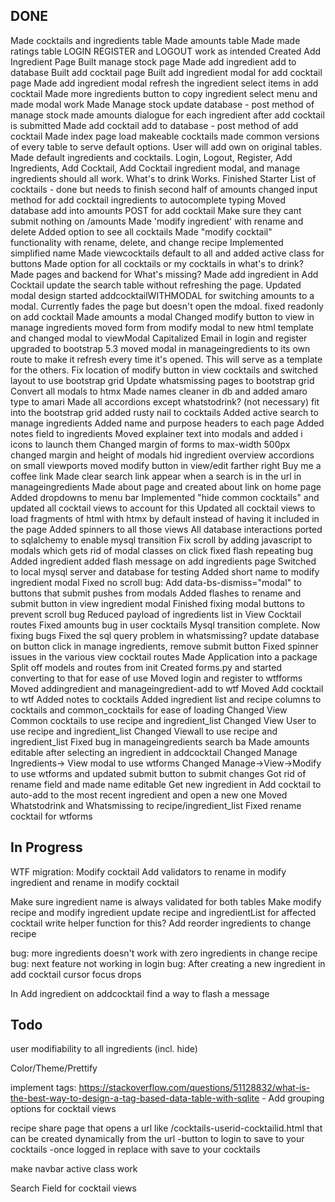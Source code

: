 ## DONE

Made cocktails and ingredients table
Made amounts table
Made made ratings table
LOGIN REGISTER and LOGOUT work as intended
Created Add Ingredient Page
Built manage stock page
Made add ingredient add to database
Built add cocktail page
Built add ingredient modal for add cocktail page
Made add ingredient modal refresh the ingredient select items in add cocktail
Made more ingredients button to copy ingredient select menu and made modal work
Made Manage stock update database - post method of manage stock
made amounts dialogue for each ingredient after add cocktail is submitted
Made add cocktail add to database - post method of add cocktail
Made index page load makeable cocktails
made common versions of every table to serve default options. User will add own on original tables.
Made default ingredients and cocktails.
Login, Logout, Register, Add Ingredients, Add Cocktail, Add Cocktail ingredient modal, and manage ingredients should all work. What's to drink Works.
Finished Starter List of cocktails - done but needs to finish second half of amounts
changed input method for add cocktail ingredients to autocomplete typing
Moved database add into amounts POST for add cocktail
Make sure they cant submit nothing on /amounts
Made 'modify ingredient' with rename and delete
Added option to see all cocktails
Made "modify cocktail" functionality with rename, delete, and change recipe
Implemented simplified name
Made viewcocktails default to all and added active class for buttons
Made option for all cocktails or my cocktails in what's to drink?
Made pages and backend for What's missing?
Made add ingredient in Add Cocktail update the search table without refreshing the page.
Updated modal design
started addcocktailWITHMODAL for switching amounts to a modal. Currently fades the page but doesn't open the mdoal.
fixed readonly on add cocktail
Made amounts a modal
Changed modify button to view in manage ingredients
moved form from modify modal to new html template and changed modal to viewModal
Capitalized Email in login and register
upgraded to bootstrap 5.3
moved modal in manageingredients to its own route to make it refresh every time it's opened. This will serve as a template for the others.
Fix location of modify button in view cocktails and switched layout to use bootstrap grid
Update whatsmissing pages to bootstrap grid
Convert all modals to htmx
Made names cleaner in db and added amaro type to amari
Made all accordions except whatstodrink? (not necessary) fit into the bootstrap grid
added rusty nail to cocktails
Added active search to manage ingredients
Added name and purpose headers to each page
Added notes field to ingredients
Moved explainer text into modals and added i icons to launch them
Changed margin of forms to max-width 500px
changed margin and height of modals
hid ingredient overview accordions on small viewports
moved modify button in view/edit farther right
Buy me a coffee link
Made clear search link appear when a search is in the url in manageingredients
Made about page and created about link on home page
Added dropdowns to menu bar
Implemented "hide common cocktails" and updated all cocktail views to account for this
Updated all cocktail views to load fragments of html with htmx by default instead of having it included in the page
Added spinners to all those views
All database interactions ported to sqlalchemy to enable mysql transition
Fix scroll by adding javascript to modals which gets rid of modal classes on click
fixed flash repeating bug
Added ingredient added flash message on add ingredients page
Switched to local mysql server and database for testing
Added short name to modify ingredient modal
Fixed no scroll bug: Add data-bs-dismiss="modal" to buttons that submit pushes from modals
Added flashes to rename and submit button in view ingredient modal
Finished fixing modal buttons to prevent scroll bug
Reduced payload of ingredients list in View Cocktail routes
Fixed amounts bug in user cocktails
Mysql transition complete. Now fixing bugs
Fixed the sql query problem in whatsmissing?
update database on button click in manage ingredients, remove submit button
Fixed spinner issues in the various view cocktail routes
Made Application into a package
Split off models and routes from init
Created forms.py and started converting to that for ease of use
Moved login and register to wtfforms
Moved addingredient and manageingredient-add to wtf
Moved Add cocktail to wtf
Added notes to cocktails
Added ingredient list and recipe columns to cocktails and common_cocktails for ease of loading
Changed View Common cocktails to use recipe and ingredient_list
Changed View User to use recipe and ingredient_list
Changed Viewall to use recipe and ingredient_list
Fixed bug in manageingredients search ba
Made amounts editable after selecting an ingredient in addcocktail
Changed Manage Ingredients-> View modal to use wtforms
Changed Manage->View->Modify to use wtforms and updated submit button to submit changes
Got rid of rename field and made name editable
Get new ingredient in Add cocktail to auto-add to the most recent ingredient and open a new one
Moved Whatstodrink and Whatsmissing to recipe/ingredient_list
Fixed rename cocktail for wtforms

## In Progress
WTF migration:
Modify cocktail
    Add validators to rename in modify ingredient
    and rename in modify cocktail

Make sure ingredient name is always validated for both tables
Make modify recipe and modify ingredient update recipe and ingredientList for affected cocktail
    write helper function for this?
Add reorder ingredients to change recipe

bug: more ingredients doesn't work with zero ingredients in change recipe
bug: next feature not working in login
bug: After creating a new ingredient in add cocktail cursor focus drops

In Add ingredient on addcocktail find a way to flash a message

## Todo 

user modifiability to all ingredients (incl. hide)

Color/Theme/Prettify


implement tags: https://stackoverflow.com/questions/51128832/what-is-the-best-way-to-design-a-tag-based-data-table-with-sqlite
    - Add grouping options for cocktail views

recipe share page that opens a url like /cocktails-userid-cocktailid.html that can be created dynamically from the url
    -button to login to save to your cocktails
    -once logged in replace with save to your cocktails

make navbar active class work

Search Field for cocktail views